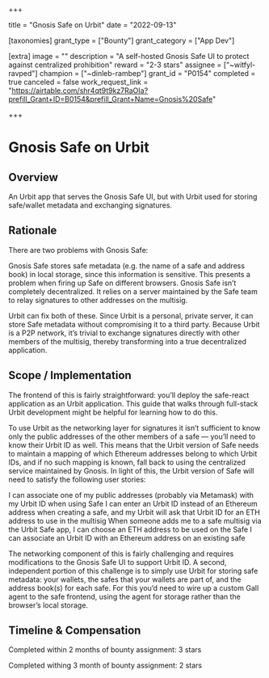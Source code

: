 +++

title = "Gnosis Safe on Urbit"
date = "2022-09-13"

[taxonomies]
grant_type = ["Bounty"]
grant_category = ["App Dev"]

[extra]
image = ""
description = "A self-hosted Gnosis Safe UI to protect against centralized prohibition"
reward = "2-3 stars"
assignee = ["~witfyl-ravped"]
champion = ["~dinleb-rambep"]
grant_id = "P0154"
completed = true
canceled = false
work_request_link = "https://airtable.com/shr4qt9t9kz7RaOIa?prefill_Grant+ID=B0154&prefill_Grant+Name=Gnosis%20Safe"

+++

# Gnosis Safe on Urbit

## Overview

An Urbit app that serves the Gnosis Safe UI, but with Urbit used for storing safe/wallet metadata and exchanging signatures.

## Rationale

There are two problems with Gnosis Safe:

Gnosis Safe stores safe metadata (e.g. the name of a safe and address book) in local storage, since this information is sensitive. This presents a problem when firing up Safe on different browsers.
Gnosis Safe isn’t completely decentralized. It relies on a server maintained by the Safe team to relay signatures to other addresses on the multisig.

Urbit can fix both of these. Since Urbit is a personal, private server, it can store Safe metadata without compromising it to a third party. Because Urbit is a P2P network, it’s trivial to exchange signatures directly with other members of the multisig, thereby transforming into a true decentralized application.

## Scope / Implementation

The frontend of this is fairly straightforward: you’ll deploy the safe-react application as an Urbit application. This guide that walks through full-stack Urbit development might be helpful for learning how to do this. 

To use Urbit as the networking layer for signatures it isn’t sufficient to know only the public addresses of the other members of a safe — you’ll need to know their Urbit ID as well. This means that the Urbit version of Safe needs to maintain a mapping of which Ethereum addresses belong to which Urbit IDs, and if no such mapping is known, fall back to using the centralized service maintained by Gnosis. In light of this, the Urbit version of Safe will need to satisfy the following user stories:

I can associate one of my public addresses (probably via Metamask) with my Urbit ID when using Safe
I can enter an Urbit ID instead of an Ethereum address when creating a safe, and my Urbit will ask that Urbit ID for an ETH address to use in the multisig
When someone adds me to a safe multisig via the Urbit Safe app, I can choose an ETH address to be used on the Safe
I can associate an Urbit ID with an Ethereum address on an existing safe

The networking component of this is fairly challenging and requires modifications to the Gnosis Safe UI to support Urbit ID. A second, independent portion of this challenge is to simply use Urbit for storing safe metadata: your wallets, the safes that your wallets are part of, and the address book(s) for each safe. For this you’d need to wire up a custom Gall agent to the safe frontend, using the agent for storage rather than the browser’s local storage.


## Timeline & Compensation

Completed within 2 months of bounty assignment: 3 stars

Completed withing 3 month of bounty assignment: 2 stars
